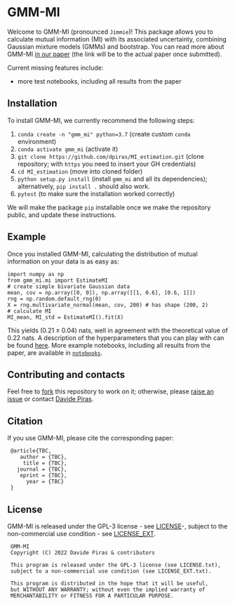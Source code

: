 # GMM-MI 

Welcome to GMM-MI (pronounced ``Jimmie``)! This package allows you to calculate mutual information (MI) with its associated uncertainty, combining Gaussian mixture models (GMMs) and bootstrap. You can read more about GMM-MI [in our paper](https://www.overleaf.com/project/62920145c884448df7e9745c) (the link will be to the actual paper once submitted).

Current missing features include:
- more test notebooks, including all results from the paper

## Installation

To install GMM-MI, we currently recommend the following steps:
1. `conda create -n "gmm_mi" python=3.7` (create custom `conda` environment) 
2. `conda activate gmm_mi` (activate it)
3. `git clone https://github.com/dpiras/MI_estimation.git` (clone repository; with `https` you need to insert your GH credentials)
4. `cd MI_estimation` (move into cloned folder)
5. `python setup.py install` (install `gmm_mi` and all its dependencies); alternatively, `pip install .` should also work.
6. `pytest` (to make sure the installation worked correctly)

We will make the package `pip` installable once we make the repository public, and update these instructions.

## Example

Once you installed GMM-MI, calculating the distribution of mutual information on your data is as easy as:

    import numpy as np
    from gmm_mi.mi import EstimateMI
    # create simple bivariate Gaussian data
    mean, cov = np.array([0, 0]), np.array([[1, 0.6], [0.6, 1]])
    rng = np.random.default_rng(0)
    X = rng.multivariate_normal(mean, cov, 200) # has shape (200, 2)
    # calculate MI
    MI_mean, MI_std = EstimateMI().fit(X)

This yields (0.21 &pm; 0.04) nats, well in agreement with the theoretical value of 0.22 nats.
A description of the hyperparameters that you can play with can be found [here](https://github.com/dpiras/MI_estimation/blob/main/gmm_mi/gmm_mi.py#L6).
More example notebooks, including all results from the paper, are available in [`notebooks`](https://github.com/dpiras/MI_estimation/blob/main/notebooks).

## Contributing and contacts
Feel free to [fork](https://github.com/dpiras/MI_estimation/fork) this repository to work on it; otherwise, please [raise an issue](https://github.com/dpiras/MI_estimation/issues) or contact [Davide Piras](mailto:d.piras@ucl.ac.uk).

## Citation
If you use GMM-MI, please cite the corresponding paper:

     @article{TBC, 
        author = {TBC},
         title = {TBC},
       journal = {TBC},
        eprint = {TBC},
          year = {TBC}
     }

## License

GMM-MI is released under the GPL-3 license - see [LICENSE](https://github.com/dpiras/MI_estimation/blob/main/LICENSE.txt)-, subject to 
the non-commercial use condition - see [LICENSE_EXT](https://github.com/dpiras/MI_estimation/blob/main/LICENSE_EXT.txt).

     GMM-MI
     Copyright (C) 2022 Davide Piras & contributors

     This program is released under the GPL-3 license (see LICENSE.txt), 
     subject to a non-commercial use condition (see LICENSE_EXT.txt).

     This program is distributed in the hope that it will be useful,
     but WITHOUT ANY WARRANTY; without even the implied warranty of
     MERCHANTABILITY or FITNESS FOR A PARTICULAR PURPOSE.
